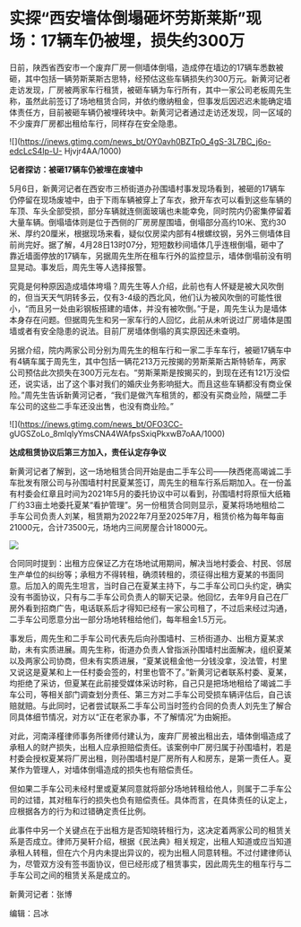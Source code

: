 # 实探“西安墙体倒塌砸坏劳斯莱斯”现场：17辆车仍被埋，损失约300万

日前，陕西省西安市一个废弃厂房一侧墙体倒塌，造成停在墙边的17辆车悉数被砸，其中包括一辆劳斯莱斯古思特，经预估这些车辆损失约300万元。新黄河记者走访发现，厂房被两家车行租赁，被砸车辆为车行所有，其中一家公司老板周先生称，虽然此前签订了场地租赁合同，并依约缴纳租金，但事发后因迟迟未能确定墙体责任方，目前被砸车辆仍被埋砖块中。新黄河记者通过走访还发现，同一区域的不少废弃厂房都出租给车行，同样存在安全隐患。

![](https://inews.gtimg.com/news_bt/OY0avh0BZTpO_4gS-3L7BC_j6o-edcLcS4Ip-U-
Hjvjr4AA/1000)

**记者探访：被砸17辆车仍被埋在废墟中**

5月6日，新黄河记者在西安市三桥街道办孙围墙村事发现场看到，被砸的17辆车仍停留在现场废墟中，由于下雨车辆被穿上了车衣，掀开车衣可以看到这些车辆的车顶、车头全部受损，部分车辆就连侧面玻璃也未能幸免，同时院内仍密集停留着大量车辆。倒塌墙体则是位于西侧的厂房房屋围墙，倒塌部分高约10米、宽约30米、厚约20厘米，根据现场来看，疑似仅房梁内部有4根螺纹钢，另外三侧墙体目前尚完好。据了解，4月28日13时07分，短短数秒间墙体几乎连根倒塌，砸中了靠近墙面停放的17辆车，另据周先生所在租车行外的监控显示，墙体倒塌前没有明显晃动。事发后，周先生等人选择报警。

究竟是何种原因造成墙体垮塌？周先生等人介绍，此前也有人怀疑是被大风吹倒的，但当天天气阴转多云，仅有3-4级的西北风，他们认为被风吹倒的可能性很小，“而且另一处由彩钢板搭建的墙体，并没有被吹倒。”于是，周先生认为是墙体本身存在问题。但据周先生和另一家车行的人回忆，此前从未听说过厂房墙体是围墙或者有安全隐患的说法。目前厂房墙体倒塌的真实原因还未查明。

另据介绍，院内两家公司分别为周先生的租车行和一家二手车车行，被砸17辆车中有4辆车属于周先生，其中包括一辆花213万元按揭的劳斯莱斯古斯特轿车，两家公司预估此次损失在300万元左右。“劳斯莱斯是按揭买的，到现在还有121万没偿还，说实话，出了这个事对我们的婚庆业务影响挺大。而且这些车辆都没有商业保险。”周先生告诉新黄河记者，“我们是做汽车租赁的，都没有买商业险，隔壁二手车公司的这些二手车还没出售，也没有商业险。”

![](https://inews.gtimg.com/news_bt/OFO3CC-
gUGSZoLo_8mIqIyYmsCNA4WAfpsSxiqPkxwB7oAA/1000)

**达成租赁协议后第三方加入，责任认定存争议**

新黄河记者了解到，这一场地租赁合同开始是由二手车公司——陕西佬高竭诚二手车批发有限公司与孙围墙村村民夏某签订，周先生的租车行系后期加入。在一份盖有村委会红章且时间为2021年5月的委托协议中可以看到，孙围墙村将原恒大纸箱厂约33亩土地委托夏某“看护管理”。另一份租赁合同则显示，夏某将场地租给二手车公司负责人刘某，租赁期为2022年7月至2025年7月，租赁价格为每年每亩21000元，合计73500元，场地内三间房屋合计18000元。

![](https://inews.gtimg.com/news_bt/OM4I04ESVdyxqmUb32podotv9oWAU0LpRkC4QtkZjWalkAA/1000)

合同同时提到：出租方应保证乙方在场地试用期间，解决当地村委会、村民、邻居生产单位的纠纷等；承租方不得转租，确须转租的，须征得出租方夏某的书面同意。后加入的周先生坦言，当时自己在夏某主持下，与二手车公司口头约定，确实没有书面协议，只有与二手车公司负责人的聊天记录。他回忆，去年9月自己在厂房外看到招商广告，电话联系后才得知已经有一家公司租了，不过后来经过沟通，二手车公司愿意分出一部分场地转租给他们，每年租金1.5万元。

事发后，周先生和二手车公司代表先后向孙围墙村、三桥街道办、出租方夏某求助，未有实质进展。周先生称，街道办负责人曾指派孙围墙村出面解决，组织夏某以及两家公司协商，但未有实质进展，“夏某说租金他一分钱没拿，没法管，村里又说这是夏某和上一任村委会签的，村里也管不了。”新黄河记者联系村委、夏某，均拒绝了采访，但夏某在此前接受媒体采访时称，自己只是把场地租给了竭诚二手车公司，等相关部门调查划分责任、第三方对二手车公司受损车辆评估后，自己该赔就赔。与此同时，记者尝试联系二手车公司当时签约合同的负责人刘先生了解合同具体细节情况，对方以“正在老家办事，不了解情况”为由婉拒。

对此，河南泽槿律师事务所律师付建认为，废弃厂房被出租出去，墙体倒塌造成了承租人的财产损失，出租人应承担赔偿责任。该案例中厂房归属于孙围墙村，若是村委会授权夏某将厂房出租，则孙围墙村是厂房所有人和房东，是第一责任人。夏某作为管理人，对墙体倒塌造成的损失也有赔偿责任。

但如果二手车公司未经村里或夏某同意就将部分场地转租给他人，则属于二手车公司的过错，其对租车行的损失也负有赔偿责任。具体而言，在具体责任的认定上，应根据各方的行为和过错确定责任比例。

此事件中另一个关键点在于出租方是否知晓转租行为，这决定着两家公司的租赁关系是否成立。律师万昊轩介绍，根据《民法典》相关规定，出租人知道或应当知道承租人转租，但在六个月内未提出异议的，视为出租人同意转租。不过付建律师认为，尽管双方没有签书面协议，但已经形成了租赁事实，因此周先生的租车行与二手车公司之间的租赁关系是成立的。

新黄河记者：张博

编辑：吕冰

